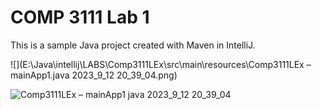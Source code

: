 # COMP 3111 Lab 1

This is a sample Java project created with Maven in IntelliJ.

![](E:\Java\intellij\LABS\Comp3111LEx\src\main\resources\Comp3111LEx – mainApp1.java 2023_9_12 20_39_04.png)

![Comp3111LEx – mainApp1 java 2023_9_12 20_39_04](https://github.com/BIE-1024GB/Comp3111LEx/assets/132334274/5f9c1b4c-a24d-4c13-af58-a56e12ddc630)
